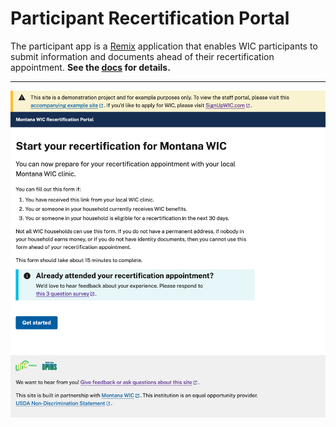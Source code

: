 # Participant Recertification Portal

The participant app is a [Remix](https://remix.run) application that enables WIC participants to submit information and documents ahead of their recertification appointment. **See the [docs](./docs/participant) for details.**

---

![Participant portal screenshot](../docs/imgs/participant-portal.png)
